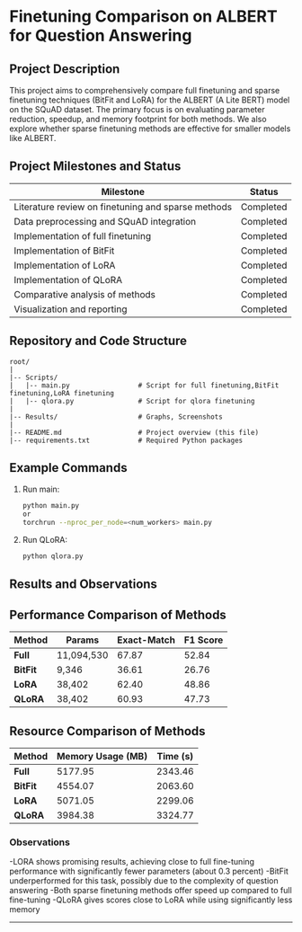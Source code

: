 # Finetuning Comparison on ALBERT for Question Answering

## Project Description
This project aims to comprehensively compare full finetuning and sparse finetuning techniques (BitFit and LoRA) for the ALBERT (A Lite BERT) model on the SQuAD dataset. The primary focus is on evaluating parameter reduction, speedup, and memory footprint for both methods. We also explore whether sparse finetuning methods are effective for smaller models like ALBERT.

## Project Milestones and Status

| Milestone                                           | Status        |
|---------------------------------------------------- |---------------|
| Literature review on finetuning and sparse methods | Completed      |
| Data preprocessing and SQuAD integration           | Completed      |
| Implementation of full finetuning                  | Completed      |
| Implementation of BitFit                           | Completed      |
| Implementation of LoRA                             | Completed      |
| Implementation of QLoRA                            | Completed      |
| Comparative analysis of methods                    | Completed      |
| Visualization and reporting                        | Completed      |

## Repository and Code Structure

```
root/
|
|-- Scripts/
|   |-- main.py                 # Script for full finetuning,BitFit finetuning,LoRA finetuning
|   |-- qlora.py                # Script for qlora finetuning
|
|-- Results/                	# Graphs, Screenshots 
|
|-- README.md                   # Project overview (this file)
|-- requirements.txt            # Required Python packages
```

## Example Commands

1. Run main:
   ```bash
   python main.py
   or
   torchrun --nproc_per_node=<num_workers> main.py
   ```

2. Run QLoRA:
   ```bash
   python qlora.py
   ```

## Results and Observations

## Performance Comparison of Methods

| **Method** | **Params**    | **Exact-Match** | **F1 Score** |
|------------|---------------|-----------------|--------------|
| **Full**  | 11,094,530    | 67.87           | 52.84        |
| **BitFit**| 9,346         | 36.61           | 26.76        |
| **LoRA**  | 38,402        | 62.40           | 48.86        |
| **QLoRA** | 38,402        | 60.93           | 47.73        |

## Resource Comparison of Methods

| **Method** | **Memory Usage (MB)** | **Time (s)** |
|------------|-----------------------|--------------|
| **Full**  | 5177.95                | 2343.46      |
| **BitFit**| 4554.07                | 2063.60      |
| **LoRA**  | 5071.05                | 2299.06      |
| **QLoRA** | 3984.38                | 3324.77      |

### Observations
-LORA shows promising results, achieving close to full fine-tuning performance with significantly fewer parameters (about 0.3 percent)
-BitFit underperformed for this task, possibly due to the complexity of question answering
-Both sparse finetuning methods offer speed up compared to full fine-tuning
-QLoRA gives scores close to LoRA while using significantly less memory


---


